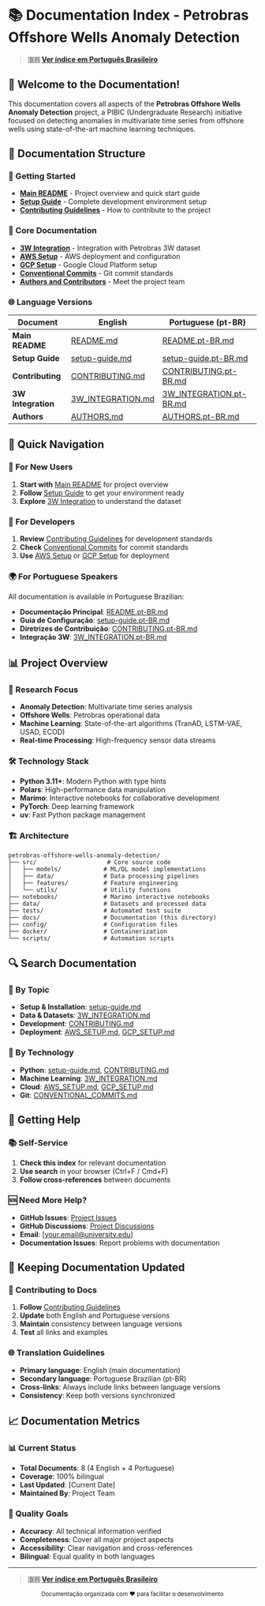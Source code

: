 # 📚 Documentation Index - Petrobras Offshore Wells Anomaly Detection

> **🇧🇷 [Ver índice em Português Brasileiro](README.pt-BR.md)**

## 🎯 Welcome to the Documentation!

This documentation covers all aspects of the **Petrobras Offshore Wells Anomaly Detection** project, a PIBIC (Undergraduate Research) initiative focused on detecting anomalies in multivariate time series from offshore wells using state-of-the-art machine learning techniques.

## 📖 Documentation Structure

### 🚀 Getting Started

- **[Main README](../README.md)** - Project overview and quick start guide
- **[Setup Guide](setup-guide.md)** - Complete development environment setup
- **[Contributing Guidelines](../CONTRIBUTING.md)** - How to contribute to the project

### 🔧 Core Documentation

- **[3W Integration](3W_INTEGRATION.md)** - Integration with Petrobras 3W dataset
- **[AWS Setup](AWS_SETUP.md)** - AWS deployment and configuration
- **[GCP Setup](GCP_SETUP.md)** - Google Cloud Platform setup
- **[Conventional Commits](CONVENTIONAL_COMMITS.md)** - Git commit standards
- **[Authors and Contributors](AUTHORS.md)** - Meet the project team

### 🌐 Language Versions

| Document           | English                                | Portuguese (pt-BR)                                 |
| ------------------ | -------------------------------------- | -------------------------------------------------- |
| **Main README**    | [README.md](../README.md)              | [README.pt-BR.md](../README.pt-BR.md)              |
| **Setup Guide**    | [setup-guide.md](setup-guide.md)       | [setup-guide.pt-BR.md](setup-guide.pt-BR.md)       |
| **Contributing**   | [CONTRIBUTING.md](../CONTRIBUTING.md)  | [CONTRIBUTING.pt-BR.md](../CONTRIBUTING.pt-BR.md)  |
| **3W Integration** | [3W_INTEGRATION.md](3W_INTEGRATION.md) | [3W_INTEGRATION.pt-BR.md](3W_INTEGRATION.pt-BR.md) |
| **Authors**        | [AUTHORS.md](AUTHORS.md)               | [AUTHORS.pt-BR.md](AUTHORS.pt-BR.md)               |

## 🎯 Quick Navigation

### 🚀 For New Users

1. **Start with** [Main README](../README.md) for project overview
2. **Follow** [Setup Guide](setup-guide.md) to get your environment ready
3. **Explore** [3W Integration](3W_INTEGRATION.md) to understand the dataset

### 🔧 For Developers

1. **Review** [Contributing Guidelines](../CONTRIBUTING.md) for development standards
2. **Check** [Conventional Commits](CONVENTIONAL_COMMITS.md) for commit standards
3. **Use** [AWS Setup](AWS_SETUP.md) or [GCP Setup](GCP_SETUP.md) for deployment

### 🌍 For Portuguese Speakers

All documentation is available in Portuguese Brazilian:

- **Documentação Principal**: [README.pt-BR.md](../README.pt-BR.md)
- **Guia de Configuração**: [setup-guide.pt-BR.md](setup-guide.pt-BR.md)
- **Diretrizes de Contribuição**: [CONTRIBUTING.pt-BR.md](../CONTRIBUTING.pt-BR.md)
- **Integração 3W**: [3W_INTEGRATION.pt-BR.md](3W_INTEGRATION.pt-BR.md)

## 📊 Project Overview

### 🎯 Research Focus

- **Anomaly Detection**: Multivariate time series analysis
- **Offshore Wells**: Petrobras operational data
- **Machine Learning**: State-of-the-art algorithms (TranAD, LSTM-VAE, USAD, ECOD)
- **Real-time Processing**: High-frequency sensor data streams

### 🛠️ Technology Stack

- **Python 3.11+**: Modern Python with type hints
- **Polars**: High-performance data manipulation
- **Marimo**: Interactive notebooks for collaborative development
- **PyTorch**: Deep learning framework
- **uv**: Fast Python package management

### 🏗️ Architecture

```
petrobras-offshore-wells-anomaly-detection/
├── src/                    # Core source code
│   ├── models/            # ML/DL model implementations
│   ├── data/              # Data processing pipelines
│   ├── features/          # Feature engineering
│   └── utils/             # Utility functions
├── notebooks/             # Marimo interactive notebooks
├── data/                  # Datasets and processed data
├── tests/                 # Automated test suite
├── docs/                  # Documentation (this directory)
├── config/                # Configuration files
├── docker/                # Containerization
└── scripts/               # Automation scripts
```

## 🔍 Search Documentation

### 📝 By Topic

- **Setup & Installation**: [setup-guide.md](setup-guide.md)
- **Data & Datasets**: [3W_INTEGRATION.md](3W_INTEGRATION.md)
- **Development**: [CONTRIBUTING.md](../CONTRIBUTING.md)
- **Deployment**: [AWS_SETUP.md](AWS_SETUP.md), [GCP_SETUP.md](GCP_SETUP.md)

### 🐍 By Technology

- **Python**: [setup-guide.md](setup-guide.md), [CONTRIBUTING.md](../CONTRIBUTING.md)
- **Machine Learning**: [3W_INTEGRATION.md](3W_INTEGRATION.md)
- **Cloud**: [AWS_SETUP.md](AWS_SETUP.md), [GCP_SETUP.md](GCP_SETUP.md)
- **Git**: [CONVENTIONAL_COMMITS.md](CONVENTIONAL_COMMITS.md)

## 🚀 Getting Help

### 📚 Self-Service

1. **Check this index** for relevant documentation
2. **Use search** in your browser (Ctrl+F / Cmd+F)
3. **Follow cross-references** between documents

### 🆘 Need More Help?

- **GitHub Issues**: [Project Issues](https://github.com/your-repo/issues)
- **GitHub Discussions**: [Project Discussions](https://github.com/your-repo/discussions)
- **Email**: [your.email@university.edu]
- **Documentation Issues**: Report problems with documentation

## 🔄 Keeping Documentation Updated

### 📝 Contributing to Docs

1. **Follow** [Contributing Guidelines](../CONTRIBUTING.md)
2. **Update** both English and Portuguese versions
3. **Maintain** consistency between language versions
4. **Test** all links and examples

### 🌐 Translation Guidelines

- **Primary language**: English (main documentation)
- **Secondary language**: Portuguese Brazilian (pt-BR)
- **Cross-links**: Always include links between language versions
- **Consistency**: Keep both versions synchronized

## 📈 Documentation Metrics

### 📊 Current Status

- **Total Documents**: 8 (4 English + 4 Portuguese)
- **Coverage**: 100% bilingual
- **Last Updated**: [Current Date]
- **Maintained By**: Project Team

### 🎯 Quality Goals

- **Accuracy**: All technical information verified
- **Completeness**: Cover all major project aspects
- **Accessibility**: Clear navigation and cross-references
- **Bilingual**: Equal quality in both languages

---

> **🇧🇷 [Ver índice em Português Brasileiro](README.pt-BR.md)**

<div align="center">
  <sub>Documentação organizada com ❤️ para facilitar o desenvolvimento</sub>
</div>
